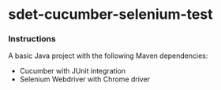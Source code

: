 # sdet-cucumber-selenium-test

### Instructions

A basic Java project  with the following Maven dependencies:

* Cucumber with JUnit integration
* Selenium Webdriver with Chrome driver

